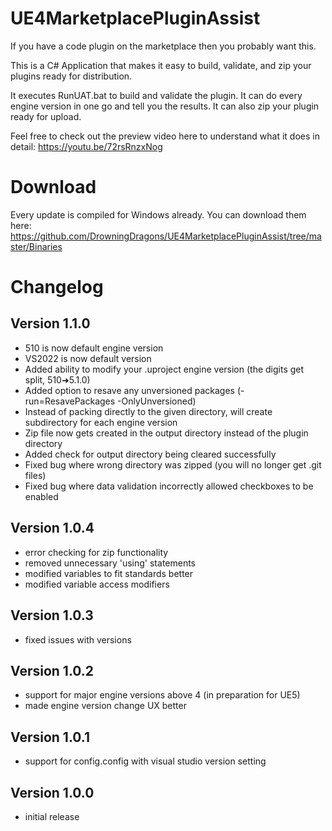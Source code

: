 # UE4MarketplacePluginAssist

If you have a code plugin on the marketplace then you probably want this.

This is a C# Application that makes it easy to build, validate, and zip your plugins ready for distribution.

It executes RunUAT.bat to build and validate the plugin. It can do every engine version in one go and tell you the results. It can also zip your plugin ready for upload.

Feel free to check out the preview video here to understand what it does in detail: https://youtu.be/72rsRnzxNog

# Download
Every update is compiled for Windows already. You can download them here: https://github.com/DrowningDragons/UE4MarketplacePluginAssist/tree/master/Binaries

# Changelog

## Version 1.1.0
* 510 is now default engine version
* VS2022 is now default version
* Added ability to modify your .uproject engine version (the digits get split, 510➜5.1.0)
* Added option to resave any unversioned packages (-run=ResavePackages -OnlyUnversioned)
* Instead of packing directly to the given directory, will create subdirectory for each engine version
* Zip file now gets created in the output directory instead of the plugin directory
* Added check for output directory being cleared successfully
* Fixed bug where wrong directory was zipped (you will no longer get .git files)
* Fixed bug where data validation incorrectly allowed checkboxes to be enabled

## Version 1.0.4
* error checking for zip functionality
* removed unnecessary 'using' statements
* modified variables to fit standards better
* modified variable access modifiers

## Version 1.0.3
* fixed issues with versions

## Version 1.0.2
* support for major engine versions above 4 (in preparation for UE5)
* made engine version change UX better

## Version 1.0.1
* support for config.config with visual studio version setting

## Version 1.0.0
* initial release